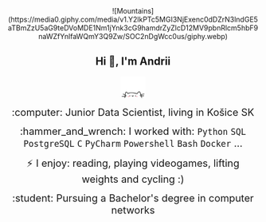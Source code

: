 <div align="center">
    ![Mountains](https://media0.giphy.com/media/v1.Y2lkPTc5MGI3NjExenc0dDZrN3lndGE5aTBmZzU5aG9teDVoMDE1Nm1jYnk3cG9hamdrZyZlcD12MV9pbnRlcm5hbF9naWZfYnlfaWQmY3Q9Zw/SOC2nDgWcc0us/giphy.webp)
    <h2>Hi 👋, I'm Andrii</h2>
    <p align="center">
        <img src="cat.webp" width="50"/>
    </p>
    <p><span style="font-size: 20px;">:computer: Junior Data Scientist, living in Košice SK</span></p>
    <p><span style="font-size: 20px;">:hammer_and_wrench: I worked with: <code>Python</code> <code>SQL</code> <code>PostgreSQL</code> <code>C</code> <code>PyCharm</code> <code>Powershell</code> <code>Bash</code> <code>Docker</code> ...</span></p>
    <p><span style="font-size: 20px;">⚡ I enjoy: reading, playing videogames, lifting weights and cycling :)</span></p>
    <p><span style="font-size: 20px;">:student: Pursuing a Bachelor's degree in computer networks</span></p>
</div>

